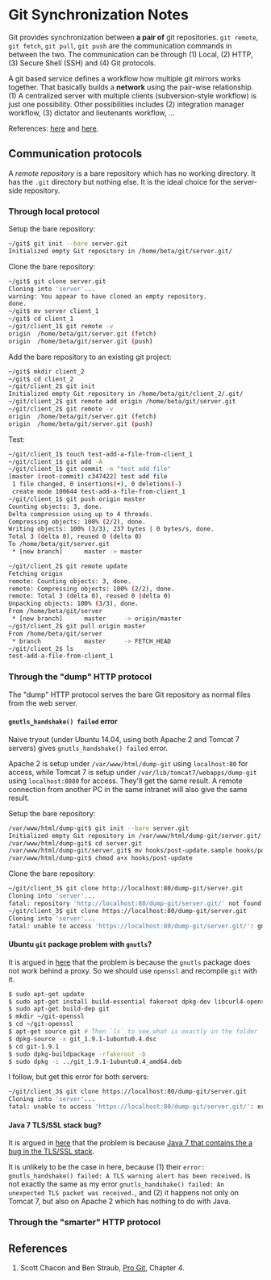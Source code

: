 # Git Synchronization Notes

Git provides synchronization between **a pair of** git repositories. `git remote`, `git fetch`, `git pull`, `git push` are the communication commands in between the two. The communication can be through (1) Local, (2) HTTP, (3) Secure Shell (SSH) and (4) Git protocols.

A git based service defines a workflow how multiple git mirrors works together. That basically builds a **network** using the pair-wise relationship. (1) A centralized server with multiple clients (subversion-style workflow) is just one possibility. Other possibilities includes (2) integration manager workflow, (3) dictator and lieutenants workflow, ...

References: [here](https://git-scm.com/about/distributed) and [here](http://gitref.org/remotes/).

## Communication protocols

A *remote repository* is a bare repository which has no working directory. It has the `.git` directory but nothing else. It is the ideal choice for the server-side repository.

### Through local protocol

Setup the bare repository:

```bash
~/git$ git init --bare server.git
Initialized empty Git repository in /home/beta/git/server.git/
```

Clone the bare repository:

```bash
~/git$ git clone server.git
Cloning into 'server'...
warning: You appear to have cloned an empty repository.
done.
~/git$ mv server client_1
~/git$ cd client_1
~/git/client_1$ git remote -v
origin	/home/beta/git/server.git (fetch)
origin	/home/beta/git/server.git (push)
```

Add the bare repository to an existing git project:

```bash
~/git$ mkdir client_2
~/git$ cd client_2
~/git/client_2$ git init
Initialized empty Git repository in /home/beta/git/client_2/.git/
~/git/client_2$ git remote add origin /home/beta/git/server.git
~/git/client_2$ git remote -v
origin	/home/beta/git/server.git (fetch)
origin	/home/beta/git/server.git (push)
```

Test:

```bash
~/git/client_1$ touch test-add-a-file-from-client_1
~/git/client_1$ git add -A
~/git/client_1$ git commit -m "test add file"
[master (root-commit) c347422] test add file
 1 file changed, 0 insertions(+), 0 deletions(-)
 create mode 100644 test-add-a-file-from-client_1
~/git/client_1$ git push origin master
Counting objects: 3, done.
Delta compression using up to 4 threads.
Compressing objects: 100% (2/2), done.
Writing objects: 100% (3/3), 237 bytes | 0 bytes/s, done.
Total 3 (delta 0), reused 0 (delta 0)
To /home/beta/git/server.git
 * [new branch]      master -> master
```

```bash
~/git/client_2$ git remote update
Fetching origin
remote: Counting objects: 3, done.
remote: Compressing objects: 100% (2/2), done.
remote: Total 3 (delta 0), reused 0 (delta 0)
Unpacking objects: 100% (3/3), done.
From /home/beta/git/server
 * [new branch]      master     -> origin/master
~/git/client_2$ git pull origin master
From /home/beta/git/server
 * branch            master     -> FETCH_HEAD
~/git/client_2$ ls
test-add-a-file-from-client_1
```

### Through the "dump" HTTP protocol

The "dump" HTTP protocol serves the bare Git repository as normal files from the web server.

#### `gnutls_handshake() failed` error

Naive tryout (under Ubuntu 14.04, using both Apache 2 and Tomcat 7 servers) gives `gnutls_handshake() failed` error.

Apache 2 is setup under `/var/www/html/dump-git` using `localhost:80` for access, while Tomcat 7 is setup under `/var/lib/tomcat7/webapps/dump-git` using `localhost:8080` for access. They'll get the same result. A remote connection from another PC in the same intranet will also give the same result.

Setup the bare repository:

```bash
/var/www/html/dump-git$ git init --bare server.git
Initialized empty Git repository in /var/www/html/dump-git/server.git/
/var/www/html/dump-git$ cd server.git
/var/www/html/dump-git/server.git$ mv hooks/post-update.sample hooks/post-update
/var/www/html/dump-git$ chmod a+x hooks/post-update
```

Clone the bare repository:

```bash
~/git/client_3$ git clone http://localhost:80/dump-git/server.git
Cloning into 'server'...
fatal: repository 'http://localhost:80/dump-git/server.git/' not found
~/git/client_3$ git clone https://localhost:80/dump-git/server.git
Cloning into 'server'...
fatal: unable to access 'https://localhost:80/dump-git/server.git/': gnutls_handshake() failed: An unexpected TLS packet was received.
```

#### Ubuntu `git` package problem with `gnutls`?

It is argued in [here](https://askubuntu.com/questions/186847/error-gnutls-handshake-failed-when-connecting-to-https-servers) that the problem is because the `gnutls` package does not work behind a proxy. So we should use `openssl` and recompile `git` with it.

```bash
$ sudo apt-get update
$ sudo apt-get install build-essential fakeroot dpkg-dev libcurl4-openssl-dev
$ sudo apt-get build-dep git
$ mkdir ~/git-openssl
$ cd ~/git-openssl
$ apt-get source git # Then `ls` to see what is exactly in the folder
$ dpkg-source -x git_1.9.1-1ubuntu0.4.dsc
$ cd git-1.9.1
$ sudo dpkg-buildpackage -rfakeroot -b
$ sudo dpkg -i ../git_1.9.1-1ubuntu0.4_amd64.deb
```

I follow, but get this error for both servers:

```bash
~/git/client_3$ git clone https://localhost:80/dump-git/server.git
Cloning into 'server'...
fatal: unable to access 'https://localhost:80/dump-git/server.git/': error:140770FC:SSL routines:SSL23_GET_SERVER_HELLO:unknown protocol
```

#### Java 7 TLS/SSL stack bug?

It is argued in [here](https://confluence.atlassian.com/bitbucketserverkb/error-gnutls_handshake-failed-a-tls-warning-alert-has-been-received-779171747.html) that the problem is because [Java 7 that contains the a bug in the TLS/SSL stack](http://bugs.java.com/bugdatabase/view_bug.do?bug_id=8014618).

It is unlikely to be the case in here, because (1) their `error: gnutls_handshake() failed: A TLS warning alert has been received.` is not exactly the same as my error `gnutls_handshake() failed: An unexpected TLS packet was received.`, and (2) it happens not only on Tomcat 7, but also on Apache 2 which has nothing to do with Java.

### Through the "smarter" HTTP protocol

## References

1. Scott Chacon and Ben Straub, [Pro Git](https://git-scm.com/book/en/v2), Chapter 4.
